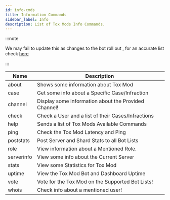 ```yaml
---
id: info-cmds
title: Information Commands
sidebar_label: Info
description: List of Tox Mods Info Commands.
---
```


:::note

We may fail to update this as changes to the bot roll out , for an accurate list check [here](https://toxmod.xyz/commands)

:::

| Name        | Description                                               |
| ----------- | --------------------------------------------------------- |
| about       | Shows some information about Tox Mod                      |
| case        | Get some info about a Specific Case/Infraction            |
| channel     | Display some information about the Provided Channel!      |
| check       | Check a User and a list of their Cases/Infractions        |
| help        | Sends a list of Tox Mods Available Commands               |
| ping        | Check the Tox Mod Latency and Ping                        |
| poststats   | Post Server and Shard Stats to all Bot Lists              |
| role        | View information about a Mentioned Role.                  |
| serverinfo  | View some info about the Current Server                   |
| stats       | View some Statistics for Tox Mod                          |
| uptime      | View the Tox Mod Bot and Dashboard Uptime                 |
| vote        | Vote for the Tox Mod on the Supported Bot Lists!          |
| whois       | Check info about a mentioned user!                        |
